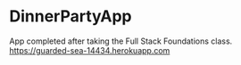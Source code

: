 # DinnerPartyApp

App completed after taking the Full Stack Foundations class.
https://guarded-sea-14434.herokuapp.com
